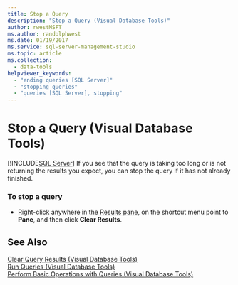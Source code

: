 ```yaml
---
title: Stop a Query
description: "Stop a Query (Visual Database Tools)"
author: rwestMSFT
ms.author: randolphwest
ms.date: 01/19/2017
ms.service: sql-server-management-studio
ms.topic: article
ms.collection:
  - data-tools
helpviewer_keywords:
  - "ending queries [SQL Server]"
  - "stopping queries"
  - "queries [SQL Server], stopping"
---
```

# Stop a Query (Visual Database Tools)
[!INCLUDE[SQL Server](../includes/applies-to-version/sqlserver.md)]
If you see that the query is taking too long or is not returning the results you expect, you can stop the query if it has not already finished.  
  
### To stop a query  
  
-   Right-click anywhere in the [Results pane](results-pane-visual-database-tools.md), on the shortcut menu point to **Pane**, and then click **Clear Results**.  
  
## See Also  
[Clear Query Results &#40;Visual Database Tools&#41;](clear-query-results-visual-database-tools.md)  
[Run Queries &#40;Visual Database Tools&#41;](run-queries-visual-database-tools.md)  
[Perform Basic Operations with Queries &#40;Visual Database Tools&#41;](perform-basic-operations-with-queries-visual-database-tools.md)  
  
